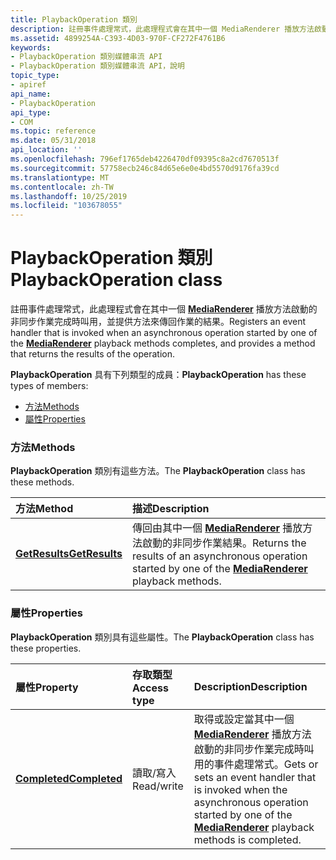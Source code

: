 ```yaml
---
title: PlaybackOperation 類別
description: 註冊事件處理常式，此處理程式會在其中一個 MediaRenderer 播放方法啟動的非同步作業完成時叫用，並提供方法來傳回作業的結果。
ms.assetid: 4899254A-C393-4D03-970F-CF272F4761B6
keywords:
- PlaybackOperation 類別媒體串流 API
- PlaybackOperation 類別媒體串流 API，說明
topic_type:
- apiref
api_name:
- PlaybackOperation
api_type:
- COM
ms.topic: reference
ms.date: 05/31/2018
api_location: ''
ms.openlocfilehash: 796ef1765deb4226470df09395c8a2cd7670513f
ms.sourcegitcommit: 57758ecb246c84d65e6e0e4bd5570d9176fa39cd
ms.translationtype: MT
ms.contentlocale: zh-TW
ms.lasthandoff: 10/25/2019
ms.locfileid: "103678055"
---
```

# <a name="playbackoperation-class"></a><span data-ttu-id="97bd6-105">PlaybackOperation 類別</span><span class="sxs-lookup"><span data-stu-id="97bd6-105">PlaybackOperation class</span></span>

<span data-ttu-id="97bd6-106">註冊事件處理常式，此處理程式會在其中一個 [**MediaRenderer**](mediarenderer.md) 播放方法啟動的非同步作業完成時叫用，並提供方法來傳回作業的結果。</span><span class="sxs-lookup"><span data-stu-id="97bd6-106">Registers an event handler that is invoked when an asynchronous operation started by one of the [**MediaRenderer**](mediarenderer.md) playback methods completes, and provides a method that returns the results of the operation.</span></span>

<span data-ttu-id="97bd6-107">**PlaybackOperation** 具有下列類型的成員：</span><span class="sxs-lookup"><span data-stu-id="97bd6-107">**PlaybackOperation** has these types of members:</span></span>

-   [<span data-ttu-id="97bd6-108">方法</span><span class="sxs-lookup"><span data-stu-id="97bd6-108">Methods</span></span>](#methods)
-   [<span data-ttu-id="97bd6-109">屬性</span><span class="sxs-lookup"><span data-stu-id="97bd6-109">Properties</span></span>](#properties)

### <a name="methods"></a><span data-ttu-id="97bd6-110">方法</span><span class="sxs-lookup"><span data-stu-id="97bd6-110">Methods</span></span>

<span data-ttu-id="97bd6-111">**PlaybackOperation** 類別有這些方法。</span><span class="sxs-lookup"><span data-stu-id="97bd6-111">The **PlaybackOperation** class has these methods.</span></span>



| <span data-ttu-id="97bd6-112">方法</span><span class="sxs-lookup"><span data-stu-id="97bd6-112">Method</span></span>                                             | <span data-ttu-id="97bd6-113">描述</span><span class="sxs-lookup"><span data-stu-id="97bd6-113">Description</span></span>                                                                                                                                |
|:---------------------------------------------------|:-------------------------------------------------------------------------------------------------------------------------------------------|
| [<span data-ttu-id="97bd6-114">**GetResults**</span><span class="sxs-lookup"><span data-stu-id="97bd6-114">**GetResults**</span></span>](playbackoperation-getresults.md) | <span data-ttu-id="97bd6-115">傳回由其中一個 [**MediaRenderer**](mediarenderer.md) 播放方法啟動的非同步作業結果。</span><span class="sxs-lookup"><span data-stu-id="97bd6-115">Returns the results of an asynchronous operation started by one of the [**MediaRenderer**](mediarenderer.md) playback methods.</span></span><br/> |



 

### <a name="properties"></a><span data-ttu-id="97bd6-116">屬性</span><span class="sxs-lookup"><span data-stu-id="97bd6-116">Properties</span></span>

<span data-ttu-id="97bd6-117">**PlaybackOperation** 類別具有這些屬性。</span><span class="sxs-lookup"><span data-stu-id="97bd6-117">The **PlaybackOperation** class has these properties.</span></span>



| <span data-ttu-id="97bd6-118">屬性</span><span class="sxs-lookup"><span data-stu-id="97bd6-118">Property</span></span>                                                    | <span data-ttu-id="97bd6-119">存取類型</span><span class="sxs-lookup"><span data-stu-id="97bd6-119">Access type</span></span>           | <span data-ttu-id="97bd6-120">Description</span><span class="sxs-lookup"><span data-stu-id="97bd6-120">Description</span></span>                                                                                                                                                                           |
|:------------------------------------------------------------|:----------------------|:--------------------------------------------------------------------------------------------------------------------------------------------------------------------------------------|
| [<span data-ttu-id="97bd6-121">**Completed**</span><span class="sxs-lookup"><span data-stu-id="97bd6-121">**Completed**</span></span>](playbackoperation-completed.md)<br/> | <span data-ttu-id="97bd6-122">讀取/寫入</span><span class="sxs-lookup"><span data-stu-id="97bd6-122">Read/write</span></span><br/> | <span data-ttu-id="97bd6-123">取得或設定當其中一個 [**MediaRenderer**](mediarenderer.md) 播放方法啟動的非同步作業完成時叫用的事件處理常式。</span><span class="sxs-lookup"><span data-stu-id="97bd6-123">Gets or sets an event handler that is invoked when the asynchronous operation started by one of the [**MediaRenderer**](mediarenderer.md) playback methods is completed.</span></span> <br/> |



 

 

 





